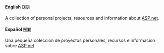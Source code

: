 #### English 🇺🇸
A collection of personal projects, resources and information about [ASP.net](https://dotnet.microsoft.com/en-us/apps/aspnet).

#### Español 🇻🇪
Una pequeña colección de proyectos personales, recursos e informacion sobre [ASP.net](https://dotnet.microsoft.com/en-us/apps/aspnet)